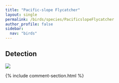 ```yaml
---
title: "Pacific-slope Flycatcher"
layout: single
permalink: /birds/species/PacificslopeFlycatcher
author_profile: false
sidebar:
  nav: "birds"
---
```


<h2>Detection</h2>

<img src="https://beallen.github.io/DevelopmentWebsite/assets/images/birds/PacificslopeFlycatcher/det.jpg">

{% include comment-section.html %}
